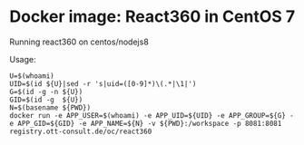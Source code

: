 # Docker image: React360 in CentOS 7	
Running react360  on centos/nodejs8


Usage:
```
U=$(whoami)
UID=$(id ${U}|sed -r 's|uid=([0-9]*)\(.*|\1|')
G=$(id -g -n ${U})
GID=$(id -g  ${U})
N=$(basename ${PWD})
docker run -e APP_USER=$(whoami) -e APP_UID=${UID} -e APP_GROUP=${G} -e APP_GID=${GID} -e APP_NAME=${N} -v ${PWD}:/workspace -p 8081:8081 registry.ott-consult.de/oc/react360
```